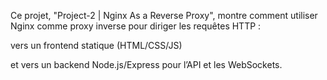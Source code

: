 Ce projet, "Project-2 | Nginx As a Reverse Proxy", montre comment utiliser Nginx comme proxy inverse pour diriger les requêtes HTTP :

vers un frontend statique (HTML/CSS/JS)

et vers un backend Node.js/Express pour l’API et les WebSockets.

